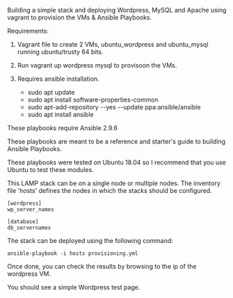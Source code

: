 
Building a simple stack and deploying Wordpress, MySQL and Apache using vagrant to provision the VMs & Ansible Playbooks.

Requirements:

  1. Vagrant file to create 2 VMs, ubuntu_wordpress and ubuntu_mysql running ubuntu/trusty 64 bits.
  2. Run vagrant up wordpress mysql to provisoon the VMs.
  3. Requires ansible installation.

       - sudo apt update
       - sudo apt install software-properties-common
       - sudo apt-add-repository --yes --update ppa:ansible/ansible
       - sudo apt install ansible

These playbooks require Ansible 2.9.6

These playbooks are meant to be a reference and starter's guide to building Ansible Playbooks.

These playbooks were tested on Ubuntu 18.04 so I recommend that you use Ubuntu to test these modules.

This LAMP stack can be on a single node or multiple nodes. The inventory file 'hosts' defines the nodes in which the stacks should be configured.

    [wordpress]
    wp_server_names

    [database]
    db_servernames

The stack can be deployed using the following command:

    ansible-playbook -i hosts provisioning.yml

Once done, you can check the results by browsing to the ip of the wordpress VM.

You should see a simple Wordpress test page.


